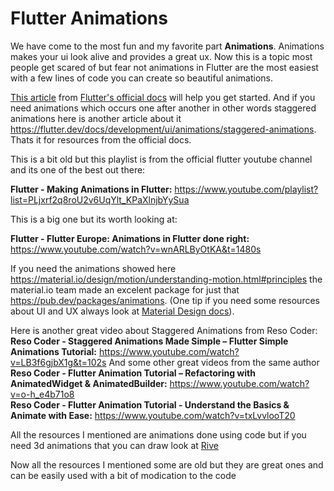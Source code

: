 # Flutter Animations
We have come to the most fun and my favorite part **Animations**. Animations makes your ui look alive and provides a great ux. Now this is a topic most people get scared of but fear not animations in Flutter are the most easiest with a few lines of code you can create so beautiful animations. 

[This article](https://flutter.dev/docs/development/ui/animations) from [Flutter's official docs](https://flutter.dev) will help you get started. And if you need animations which occurs one after another in other words staggered animations here is another article about it https://flutter.dev/docs/development/ui/animations/staggered-animations. Thats it for resources from the official docs.

This is a bit old but this playlist is from the official flutter youtube channel and its one of the best out there:

**Flutter - Making Animations in Flutter:** https://www.youtube.com/playlist?list=PLjxrf2q8roU2v6UqYlt_KPaXlnjbYySua

This is a big one but its worth looking at:

**Flutter - Flutter Europe: Animations in Flutter done right:** https://www.youtube.com/watch?v=wnARLByOtKA&t=1480s


If you need the animations showed here https://material.io/design/motion/understanding-motion.html#principles the material.io team made an excelent package for just that https://pub.dev/packages/animations. (One tip if you need some resources about UI and UX always look at [Material Design docs](https://material.io)).

Here is another great video about Staggered Animations from Reso Coder: 
**Reso Coder - Staggered Animations Made Simple – Flutter Simple Animations Tutorial:** https://www.youtube.com/watch?v=LB3f6gjbX1g&t=102s
And some other great videos from the same author
**Reso Coder - Flutter Animation Tutorial – Refactoring with AnimatedWidget & AnimatedBuilder:** https://www.youtube.com/watch?v=o-h_e4b71o8<br />
**Reso Coder - Flutter Animation Tutorial - Understand the Basics & Animate with Ease:** https://www.youtube.com/watch?v=txLvvlooT20

All the resources I mentioned are animations done using code but if you need 3d animations that you can draw look at [Rive](http://rive.app/)

Now all the resources I mentioned some are old but they are great ones and can be easily used with a bit of modication to the code
